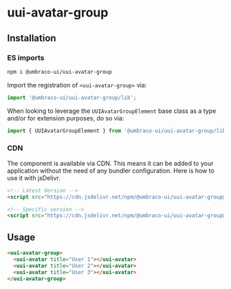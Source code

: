 # uui-avatar-group

## Installation

### ES imports

```zsh
npm i @umbraco-ui/uui-avatar-group
```

Import the registration of `<uui-avatar-group>` via:

```javascript
import '@umbraco-ui/uui-avatar-group/lib';
```

When looking to leverage the `UUIAvatarGroupElement` base class as a type and/or for extension purposes, do so via:

```javascript
import { UUIAvatarGroupElement } from '@umbraco-ui/uui-avatar-group/lib/uui-avatar-group.element';
```

### CDN

The component is available via CDN. This means it can be added to your application without the need of any bundler configuration. Here is how to use it with jsDelivr.

```html
<!-- Latest Version -->
<script src="https://cdn.jsdelivr.net/npm/@umbraco-ui/uui-avatar-group@latest/dist/uui-avatar-group.min.js"></script>

<!-- Specific version -->
<script src="https://cdn.jsdelivr.net/npm/@umbraco-ui/uui-avatar-group@X.X.X/dist/uui-avatar-group.min.js"></script>
```

## Usage

```html
<uui-avatar-group>
  <uui-avatar title="User 1"></uui-avatar>
  <uui-avatar title="User 2"></uui-avatar>
  <uui-avatar title="User 3"></uui-avatar>
</uui-avatar-group>
```
